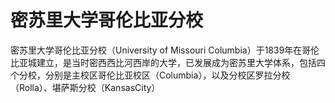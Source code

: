 # 密苏里大学哥伦比亚分校

密苏里大学哥伦比亚分校（University of Missouri Columbia）于1839年在哥伦比亚城建立，是当时密西西比河西岸的大学，已发展成为密苏里大学体系，包括四个分校，分别是主校区哥伦比亚校区（Columbia），以及分校区罗拉分校（Rolla）、堪萨斯分校（KansasCity）